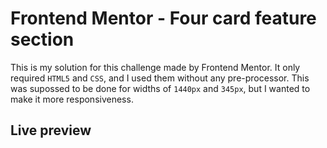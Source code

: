 # Frontend Mentor - Four card feature section

This is my solution for this challenge made by Frontend Mentor. It only required `HTML5` and `CSS`, and I used them without any pre-processor. This was supossed to be done for widths of `1440px` and `345px`, but I wanted to make it more responsiveness.

## Live preview

